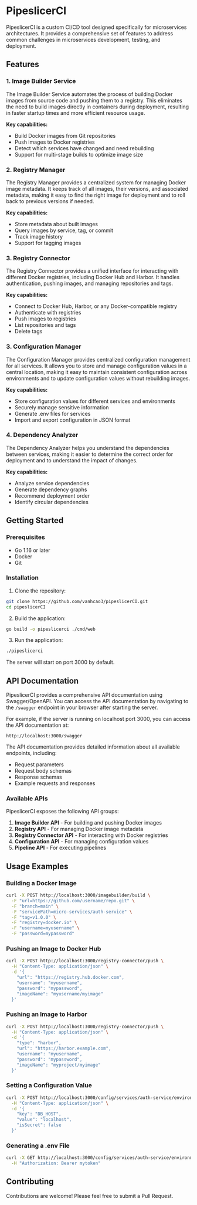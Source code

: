# PipeslicerCI

PipeslicerCI is a custom CI/CD tool designed specifically for microservices architectures. It provides a comprehensive set of features to address common challenges in microservices development, testing, and deployment.

## Features

### 1. Image Builder Service

The Image Builder Service automates the process of building Docker images from source code and pushing them to a registry. This eliminates the need to build images directly in containers during deployment, resulting in faster startup times and more efficient resource usage.

**Key capabilities:**
- Build Docker images from Git repositories
- Push images to Docker registries
- Detect which services have changed and need rebuilding
- Support for multi-stage builds to optimize image size

### 2. Registry Manager

The Registry Manager provides a centralized system for managing Docker image metadata. It keeps track of all images, their versions, and associated metadata, making it easy to find the right image for deployment and to roll back to previous versions if needed.

**Key capabilities:**
- Store metadata about built images
- Query images by service, tag, or commit
- Track image history
- Support for tagging images

### 3. Registry Connector

The Registry Connector provides a unified interface for interacting with different Docker registries, including Docker Hub and Harbor. It handles authentication, pushing images, and managing repositories and tags.

**Key capabilities:**
- Connect to Docker Hub, Harbor, or any Docker-compatible registry
- Authenticate with registries
- Push images to registries
- List repositories and tags
- Delete tags

### 3. Configuration Manager

The Configuration Manager provides centralized configuration management for all services. It allows you to store and manage configuration values in a central location, making it easy to maintain consistent configuration across environments and to update configuration values without rebuilding images.

**Key capabilities:**
- Store configuration values for different services and environments
- Securely manage sensitive information
- Generate .env files for services
- Import and export configuration in JSON format

### 4. Dependency Analyzer

The Dependency Analyzer helps you understand the dependencies between services, making it easier to determine the correct order for deployment and to understand the impact of changes.

**Key capabilities:**
- Analyze service dependencies
- Generate dependency graphs
- Recommend deployment order
- Identify circular dependencies

## Getting Started

### Prerequisites

- Go 1.16 or later
- Docker
- Git

### Installation

1. Clone the repository:

```bash
git clone https://github.com/vanhcao3/pipeslicerCI.git
cd pipeslicerCI
```

2. Build the application:

```bash
go build -o pipeslicerci ./cmd/web
```

3. Run the application:

```bash
./pipeslicerci
```

The server will start on port 3000 by default.

## API Documentation

PipeslicerCI provides a comprehensive API documentation using Swagger/OpenAPI. You can access the API documentation by navigating to the `/swagger` endpoint in your browser after starting the server.

For example, if the server is running on localhost port 3000, you can access the API documentation at:

```
http://localhost:3000/swagger
```

The API documentation provides detailed information about all available endpoints, including:

- Request parameters
- Request body schemas
- Response schemas
- Example requests and responses

### Available APIs

PipeslicerCI exposes the following API groups:

1. **Image Builder API** - For building and pushing Docker images
2. **Registry API** - For managing Docker image metadata
3. **Registry Connector API** - For interacting with Docker registries
4. **Configuration API** - For managing configuration values
5. **Pipeline API** - For executing pipelines

## Usage Examples

### Building a Docker Image

```bash
curl -X POST http://localhost:3000/imagebuilder/build \
  -F "url=https://github.com/username/repo.git" \
  -F "branch=main" \
  -F "servicePath=micro-services/auth-service" \
  -F "tag=v1.0.0" \
  -F "registry=docker.io" \
  -F "username=myusername" \
  -F "password=mypassword"
```

### Pushing an Image to Docker Hub

```bash
curl -X POST http://localhost:3000/registry-connector/push \
  -H "Content-Type: application/json" \
  -d '{
    "url": "https://registry.hub.docker.com",
    "username": "myusername",
    "password": "mypassword",
    "imageName": "myusername/myimage"
  }'
```

### Pushing an Image to Harbor

```bash
curl -X POST http://localhost:3000/registry-connector/push \
  -H "Content-Type: application/json" \
  -d '{
    "type": "harbor",
    "url": "https://harbor.example.com",
    "username": "myusername",
    "password": "mypassword",
    "imageName": "myproject/myimage"
  }'
```

### Setting a Configuration Value

```bash
curl -X POST http://localhost:3000/config/services/auth-service/environments/development/values \
  -H "Content-Type: application/json" \
  -d '{
    "key": "DB_HOST",
    "value": "localhost",
    "isSecret": false
  }'
```

### Generating a .env File

```bash
curl -X GET http://localhost:3000/config/services/auth-service/environments/development/env \
  -H "Authorization: Bearer mytoken"
```

## Contributing

Contributions are welcome! Please feel free to submit a Pull Request.
